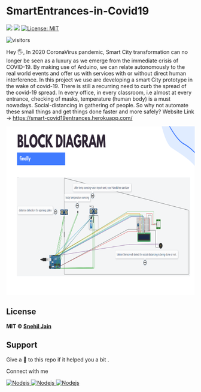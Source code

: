 # SmartEntrances-in-Covid19
![](https://img.shields.io/static/v1?message=Hardware&label=Arduino&logo=arduino&color=skyblue&style=for-the-badge)
![](https://img.shields.io/static/v1?message=language&label=Python&logo=mongodb&color=blue&style=for-the-badge)
[![License: MIT](https://img.shields.io/github/license/SparshJain2000/blogApp?style=for-the-badge)](https://opensource.org/licenses/MIT)

![visitors](https://visitor-badge.laobi.icu/badge?page_id=snehiljain34.MERN-TechBlogs)

Hey 🖐, In 2020 CoronaVirus pandemic,  Smart City transformation can no longer be seen as a luxury as we emerge from the immediate crisis of COVID-19.
By making use of Arduino, we can relate autonomously to the real world events and offer us with services with or without direct human interference. In this project we use are developing a smart City prototype in the wake of covid-19. There is still a recurring need to curb the spread of the covid-19 spread. In every office, in every classroom, i.e almost at every entrance, checking of masks, temperature (human body) is a must nowadays. Social-distancing in gathering of people. So why not automate these small things and get things done faster and more safely? 
Website Link -> https://smart-covid19entrances.herokuapp.com/

<img src="https://github.com/snehiljain34/SmartEntrances-in-Covid-19-IOT-/blob/main/5.png" width="800" height="450" />

## License
**MIT &copy; [Snehil Jain](https://github.com/snehiljain34/Arduino-Handsfree-Handwash-Dispenser/blob/master/LICENSE)**


## Support
Give a 🌟 to this repo if it helped you a bit .

Connect with me


<a href="mailto:snehil.udrhj@gmail.com" ><img height="25" alt="Nodejs" src="https://img.shields.io/static/v1.svg?message=snehil.udrhj@gmail.com&label=send&style=flat-square&logo=gmail&color=red&logoColor=red&colorA=grey&link=mailto:snehil.udrhj@gmail.com" /> </a> <a href="https://www.github.com/snehiljain34/" ><img height="25" alt="Nodejs" src="https://img.shields.io/static/v1.svg?label=follow&message=@snehiljain34&color=grey&logo=github&style=for-the-badge&logoColor=white&colorA=black" /> </a> <a href="https://www.linkedin.com/in/snehil-jain-942a47121/" ><img height="25" alt="Nodejs" src="https://img.shields.io/static/v1.svg?label=connect&message=@SnehilJain&color=success&logo=linkedin&style=for-the-badge&logoColor=white&colorA=blue" /> </a>

